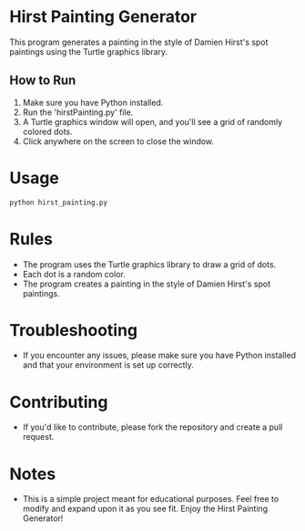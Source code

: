 # Hirst Painting Generator

This program generates a painting in the style of Damien Hirst's spot paintings using the Turtle graphics library.

## How to Run

1. Make sure you have Python installed.
2. Run the 'hirstPainting.py' file.
3. A Turtle graphics window will open, and you'll see a grid of randomly colored dots.
4. Click anywhere on the screen to close the window.

# Usage

```bash
python hirst_painting.py
```

# Rules

- The program uses the Turtle graphics library to draw a grid of dots.
- Each dot is a random color.
- The program creates a painting in the style of Damien Hirst's spot paintings.

# Troubleshooting

- If you encounter any issues, please make sure you have Python installed and that your environment is set up correctly.

# Contributing

- If you'd like to contribute, please fork the repository and create a pull request.

# Notes

- This is a simple project meant for educational purposes. Feel free to modify and expand upon it as you see fit. Enjoy the Hirst Painting Generator!
